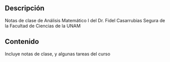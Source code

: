 ## Descripción

Notas de clase de Análisis Matemático I del Dr. Fidel Casarrubias Segura de la Facultad de Ciencias de la UNAM

## Contenido

Incluye notas de clase, y algunas tareas del curso

